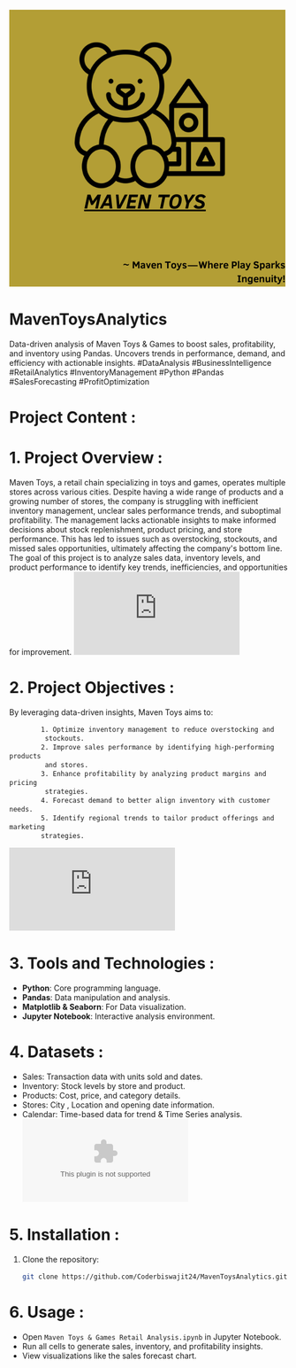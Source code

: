 ![Alt text](https://github.com/Coderbiswajit24/MavenToysAnalytics/blob/49adf32692fcb7c8cb4ca555ec8c8dfa7404148f/Maven_Toys.png)

# MavenToysAnalytics
Data-driven analysis of Maven Toys &amp; Games to boost sales, profitability, and inventory using Pandas. Uncovers trends in performance, demand, and efficiency with actionable insights.    #DataAnalysis #BusinessIntelligence #RetailAnalytics #InventoryManagement #Python #Pandas #SalesForecasting #ProfitOptimization

# Project Content :

 # 1.  Project Overview :
Maven Toys, a retail chain specializing in toys and games, 
operates multiple stores across various cities. Despite having a wide range of 
products and a growing number of stores, the company is struggling 
with inefficient inventory management, unclear sales performance 
trends, and suboptimal profitability. The management lacks actionable 
insights to make informed decisions about stock replenishment, product 
pricing, and store performance. This has led to issues such as overstocking, 
stockouts, and missed sales opportunities, ultimately affecting the company's 
bottom line. 
The goal of this project is to analyze sales data, inventory levels, and 
product performance to identify key trends, inefficiencies, and 
opportunities for improvement.
![Alt text](https://github.com/Coderbiswajit24/MavenToysAnalytics/blob/f293d5978d68cb2fcae46900eeaa311d0ac14bad/Maven%20Toys%20%26%20Games%20Business%20Problem%20Statement.pdf)

 # 2.  Project Objectives :
 By leveraging data-driven insights, Maven 
Toys aims to:

            1. Optimize inventory management to reduce overstocking and 
             stockouts. 
            2. Improve sales performance by identifying high-performing products 
             and stores. 
            3. Enhance profitability by analyzing product margins and pricing 
             strategies. 
            4. Forecast demand to better align inventory with customer needs. 
            5. Identify regional trends to tailor product offerings and marketing 
            strategies.
![Alt text](https://github.com/Coderbiswajit24/MavenToysAnalytics/blob/f293d5978d68cb2fcae46900eeaa311d0ac14bad/Maven%20Toys%20%26%20Games%20Analytical%20business%20Problems%20for%20Analysis.pdf)

# 3.  Tools and Technologies :
- **Python**: Core programming language.
- **Pandas**: Data manipulation and analysis.
- **Matplotlib & Seaborn**: For Data visualization.
- **Jupyter Notebook**: Interactive analysis environment.

# 4.  Datasets :
- Sales: Transaction data with units sold and dates.
- Inventory: Stock levels by store and product.
- Products: Cost, price, and category details.
- Stores: City , Location and opening date information.
- Calendar: Time-based data for trend & Time Series analysis.
  ![Alt text](https://github.com/Coderbiswajit24/MavenToysAnalytics/blob/0dfa6369cf8651ba212a29830e238d8f62c48029/Datasets.zip)

# 5.  Installation :
1. Clone the repository:
   ```bash
   git clone https://github.com/Coderbiswajit24/MavenToysAnalytics.git

# 6.  Usage :
- Open `Maven Toys & Games Retail Analysis.ipynb` in Jupyter Notebook.
- Run all cells to generate sales, inventory, and profitability insights.
- View visualizations like the sales forecast chart.   
